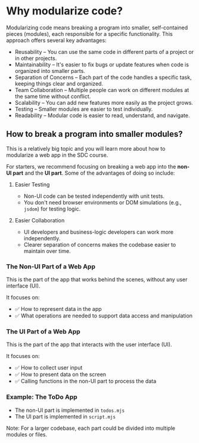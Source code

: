 # Why modularize code?

Modularizing code means breaking a program into smaller, self-contained pieces (modules),
each responsible for a specific functionality. This approach offers several key advantages:

- Reusability – You can use the same code in different parts of a project or in other projects.
- Maintainability – It's easier to fix bugs or update features when code is organized into smaller parts.
- Separation of Concerns – Each part of the code handles a specific task, keeping things clear and organized.
- Team Collaboration – Multiple people can work on different modules at the same time without conflict.
- Scalability – You can add new features more easily as the project grows.
- Testing – Smaller modules are easier to test individually.
- Readability – Modular code is easier to read, understand, and navigate.

## How to break a program into smaller modules?

This is a relatively big topic and you will learn more about how to modularize a web app in the 
SDC course.

For starters, we recommend focusing on breaking a web app into the **non-UI part** and 
the **UI part**. Some of the advantages of doing so include:

1. Easier Testing
    - Non-UI code can be tested independently with unit tests.
    - You don't need browser environments or DOM simulations (e.g., `jsdom`) for testing logic.

2. Easier Collaboration
    - UI developers and business-logic developers can work more independently.
    - Clearer separation of concerns makes the codebase easier to maintain over time.

### The Non-UI Part of a Web App

This is the part of the app that works behind the scenes, without any user interface (UI).

It focuses on:
- ✅ How to represent data in the app
- ✅ What operations are needed to support data access and manipulation

### The UI Part of a Web App

This is the part of the app that interacts with the user interface (UI).

It focuses on:
- ✅ How to collect user input
- ✅ How to present data on the screen
- ✅ Calling functions in the non-UI part to process the data

### Example: The ToDo App
- The non-UI part is implemented in `todos.mjs`
- The UI part is implemented in `script.mjs`
  
Note: For a larger codebase, each part could be divided into multiple modules or files.